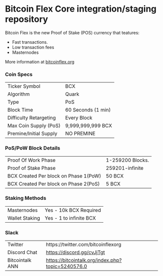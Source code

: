 Bitcoin Flex Core integration/staging repository
=====================================


Bitcoin Flex is the new Proof of Stake (POS) currency that teatures:

- Fast transactions.
- Low transaction fees
- Masternodes

More information at [bitcoinflex.org](http://www.bitcoinflex.org)

### Coin Specs
<table>
<tr><td>Ticker Symbol</td><td>BCX</td></tr>
<tr><td>Algorithm</td><td>Quark</td></tr>
<tr><td>Type</td><td>PoS</td></tr>
<tr><td>Block Time</td><td>60 Seconds (1 min)</td></tr>
<tr><td>Difficulty Retargeting</td><td>Every Block</td></tr>
<tr><td>Max Coin Supply (PoS)</td><td>9,999,999,999 BCX</td></tr>
<tr><td>Premine/Initial Supply</td><td>NO PREMINE</td></tr>



</table>





### PoS/PoW Block Details
<table>
<tr><td>Proof Of Work Phase</td><td>1-259200 Blocks.</td></tr>
<tr><td>Proof of Stake Phase</td><td>259201-infinite</td></tr>
 <tr><td>BCX Created Per block on Phase 1(PoW)</td><td>50 BCX</td></tr>
<tr><td>BCX Created Per block on Phase 2(PoS)</td><td>5 BCX</td></tr>
</table>


### Staking Methods
<table>
<tr><td>Masternodes</td><td>Yes - 10k BCX Required</td></tr>
<tr><td>Wallet Staking</td><td>Yes - 1 to infinite BCX</td></tr>
</table>



</table>

### Slack
<table>
<tr><td>Twitter</td><td>https://twitter.com/bitcoinflexorg</td></tr>
<tr><td>Discord Chat</td><td><a href="https://discord.gg/cvJjTgt">https://discord.gg/cvJjTgt</a></td></tr>
<tr><td>Bitcointalk ANN</td><td><a href="https://bitcointalk.org/index.php?topic=5240576.0">https://bitcointalk.org/index.php?topic=5240576.0</a></td></tr>

</table>




